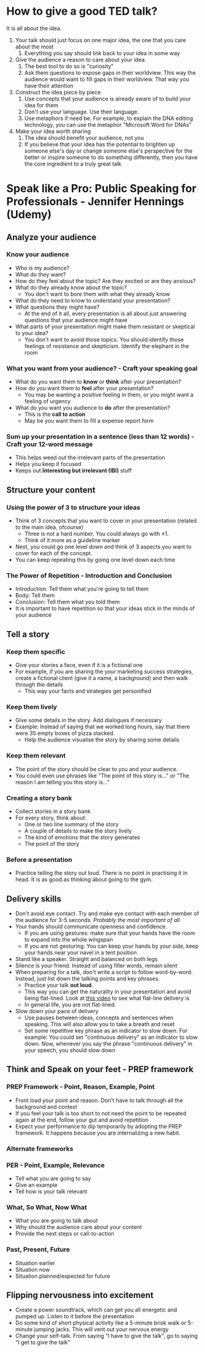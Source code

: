 # How to give a good TED talk?
It is all about the idea.

1. Your talk should just focus on one major idea, the one that you care about the most
	1. Everything you say should link back to your idea in some way
2. Give the audience a reason to care about your idea. 
	1. The best tool to do so is "curiosity"
	2. Ask them questions to expose gaps in their worldview. This way the audience would want to fill gaps in their worldview. That way you have their attention
3. Construct the idea piece by piece
	1. Use concepts that your audience is already aware of to build your idea for them
	2. Don't use your language. Use their language.
	3. Use metaphors if need be. For example, to explain the DNA editing technology, you can use the metaphor "Microsoft Word for DNAs"
4. Make your idea worth sharing
	1. The idea should benefit your audience, not you
	2. If you believe that your idea has the potential to brighten up someone else's day or change someone else's perspective for the better or inspire someone to do something differently, then you have the core ingredient to a truly great talk

# Speak like a Pro: Public Speaking for Professionals - Jennifer Hennings (Udemy)
## Analyze your audience
### Know your audience
- Who is my audience?
- What do they want?
- How do they feel about the topic? Are they excited or are they anxious?
- What do they already know about the topic?
	- You don't want to bore them with what they already know
- What do they need to know to understand your presentation?
- What questions they might have?
	- At the end of it all, every presentation is all about just answering questions that your audience might have
- What parts of your presentation might make them resistant or skeptical to your idea?
	- You don't want to avoid those topics. You should identify those feelings of resistance and skepticism.  Identify the elephant in the room

### What you want from your audience? - Craft your speaking goal
- What do you want them to **know** or **think** after your presentation?
- How do you want them to **feel** after your presentation?
	- You may be wanting a positive feeling in them, or you might want a feeling of urgency
- What do you want you audience to **do** after the presentation?
	- This is the **call to action**
	- May be you want them to fill a expense report form

### Sum up your presentation in a sentence (less than 12 words) - Craft your 12-word message
- This helps weed out the irrelevant parts of the presentation
- Helps you keep it focused
- Keeps out **Interesting but irrelevant (IBI)** stuff

## Structure your content
### Using the power of 3 to structure your ideas
- Think of 3 concepts that you want to cover in your presentation (related to the main idea, ofcourse)
	- Three is not a hard number. You could always go with $\pm 1$.
	- Think of it more as a guideline marker
- Next, you could go one level down and think of 3 aspects you want to cover for each of the concept.
- You can keep repeating this by going one level down each time

### The Power of Repetition - Introduction and Conclusion
- Introduction: Tell them what you're going to tell them
- Body: Tell them
- Conclusion: Tell them what you told them
- It is important to have repetition so that your ideas stick in the minds of your audience

## Tell a story
### Keep them specific
- Give your stories a face, even if it is a fictional one
- For example, if you are sharing the your marketing success strategies, create a fictional client (give it a name, a background) and then walk through the details
	- This way your facts and strategies get personified

### Keep them lively
- Give some details in the story. Add dialogues if necessary
- Example: Instead of saying that we worked long hours, say that there were 35 empty boxes of pizza stacked.
	- Help the audience visualise the story by sharing some details

### Keep them relevant
- The point of the story should be clear to you and your audience.
- You could even use phrases like "The point of this story is..." or "The reason I am telling you this story is..."

### Creating a story bank
- Collect stories in a story bank
- For every story, think about:
	- One or two line summary of the story
	- A couple of details to make the story lively
	- The kind of emotions that the story generates
	- The point of the story

### Before a presentation
- Practice telling the story out loud. There is no point in practising it in head. It is as good as thinking about going to the gym.

## Delivery skills
- Don't avoid eye contact. Try and make eye contact with each member of the audience for 3-5 seconds. _Probably the most important of all_
- Your hands should communicate openness and confidence.
	- If you are using gestures: make sure that your hands have the room to expand into the whole wingspan
	- If you are not gesturing: You can keep your hands by your side, keep your hands near your navel in a tent position
- Stand like a speaker. Straight and balanced on both legs
- Silence is your friend. Instead of using filler words, remain silent
- When preparing for a talk, don't write a script to follow word-by-word. Instead, just list down the talking points and key phrases.
	- Practice your talk **out loud**.
	- This way you can get the naturality in your presentation and avoid being flat-lined. Look at [this video](https://youtu.be/uhicfdweqfa) to see what flat-line delivery is
	- In general life, you are not flat-lined.
- Slow down your pace of delivery
	- Use pauses between ideas, concepts and sentences when speaking. This will also allow you to take a breath and reset
	- Set some repetitive key phrase as an indicator to slow down. For example: You could set "continuous delivery" as an indicator to slow down. Now, whenever you say the phrase "continuous delivery" in your speech, you should slow down

## Think and Speak on your feet - PREP framework
### PREP Framework - Point, Reason, Example, Point
- Front load your point and reason. Don't have to talk through all the background and context
- If you feel your talk is too short to not need the point to be repeated again at the end, follow your gut and avoid repetition
- Expect your performance to dip temporarily by adopting the PREP framework. It happens because you are internalizing a new habit.

### Alternate frameworks
### PER - Point, Example, Relevance
- Tell what you are going to say
- Give an example
- Tell how is your talk relevant

### What, So What, Now What
- What you are going to talk about
- Why should the audience care about your content
- Provide the next steps or call-to-action

### Past, Present, Future
- Situation earlier
- Situation now
- Situation planned/expected for future

## Flipping nervousness into excitement
- Create a power soundtrack, which can get you all energetic and pumped up. Listen to it before the presentation
- Do some kind of short physical activity like a 5-minute brisk walk or 5-minute jumping jacks. This will vent out your nervous energy
- Change your self-talk. From saying "I have to give the talk", go to saying "I get to give the talk"